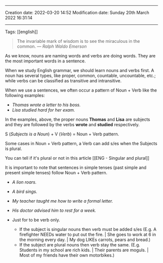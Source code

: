  ----
Creation date: 2022-03-20 14:52
Modification date: Sunday 20th March 2022 16:31:14

----

Tags: [[english]]

> The invariable mark of wisdom is to see the miraculous in the common.
> — <cite>Ralph Waldo Emerson</cite>

As we know, nouns are naming words and verbs are doing words. They are the most important words in a sentence. 

When we study English grammar, we should learn nouns and verbs first. A noun has several types, like proper, common, countable, uncountable, etc.; while verbs can be classified as transitive and intransitive.

When we use a sentences, we often occur a pattern of Noun + Verb like the following examples:
- *Thomas wrote a letter to his boss.*
- *Lisa studied hard for her exam.*

In the examples, above, the proper nouns **Thomas** and **Lisa** are subjects and they are followed by the verbs **wrote** and **studied** respectively.

S (*Subjects is a Noun*) + V (*Verb*) = Noun + Verb pattern.

Some cases in Noun + Verb pattern, a Verb can add s/es when the Subjects is plural. 

You can tell if it's plural or not in this article [[ENG - Singular and plural]]

It is important to note that sentences in simple tenses (past simple and present simple tenses) follow Noun + Verb pattern.

-   _A lion roars._
-   _A bird sings._
-   _My teacher taught me how to write a formal letter._
-   _His doctor advised him to rest for a week._

- Just for to be verb only.
	- If the subject is singular nouns then verb must be added s/es   (E.g. A firefighter NEEDs water to put out the fire. | She goes to work at 6 in the morning every day. | My dog LIKEs carrots, pears and bread.)
	- If the subject are plural nouns then verb stay the same. (E.g. Students in my school are rich kids. | Their parents are moguls. | Most of my friends have their own motorbikes.)
